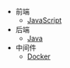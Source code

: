<!-- docs/_sidebar.md -->
* 前端
  * [JavaScript](前端/JavaScript)
* 后端
  * [Java](后端/Java)
* 中间件
  * [Docker](中间件/docker)